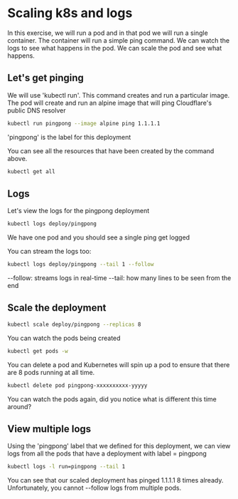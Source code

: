 # Scaling k8s and logs 

In this exercise, we will run a pod and in that pod we will run a single container. The container will run a simple ping command. We can watch the logs to see what happens in the pod. We can scale the pod and see what happens.

## Let's get pinging

We will use 'kubectl run'. This command creates and run a particular image. The pod will create and run an alpine image that will ping Cloudflare's public DNS resolver 

```bash
kubectl run pingpong --image alpine ping 1.1.1.1
``` 
'pingpong' is the label for this deployment

You can see all the resources that have been created by the command above.

```bash
kubectl get all
```

## Logs

Let's view the logs for the pingpong deployment

```bash
kubectl logs deploy/pingpong
```
We have one pod and you should see a single ping get logged

You can stream the logs too:

```bash
kubectl logs deploy/pingpong --tail 1 --follow
```

--follow: streams logs in real-time
--tail: how many lines to be seen from the end

## Scale the deployment
```bash
kubectl scale deploy/pingpong --replicas 8
```

You can watch the pods being created
```bash
kubectl get pods -w
```

You can delete a pod and Kubernetes will spin up a pod to ensure that there are 8 pods running at all time.

```bash
kubectl delete pod pingpong-xxxxxxxxxx-yyyyy
```

You can watch the pods again, did you notice what is different this time around?

## View multiple logs

Using the 'pingpong' label that we defined for this deployment, we can view logs from all the pods that have a deployment with label = pingpong

```bash
kubectl logs -l run=pingpong --tail 1
```

You can see that our scaled deployment has pinged 1.1.1.1 8 times already. Unfortunately, you cannot --follow logs from multiple pods.